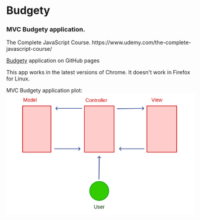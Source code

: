 <h1>Budgety</h1>
<h3>MVC Budgety application.</h3>
<p>The Complete JavaScript Course. https://www.udemy.com/the-complete-javascript-course/</p>
<p><a href="https://romanyusupov2016.github.io/Budgety/index.html">Budgety</a> application on GitHub pages</p>

This app works in the latest versions of Chrome. It doesn't work in Firefox for Linux.

<p>MVC Budgety application plot:<br><img src="mvc.png" width="500" height="auto"></p>